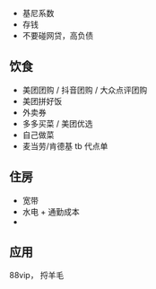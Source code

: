- 基尼系数 
- 存钱
- 不要碰网贷，高负债

## 饮食
- 美团团购 / 抖音团购 / 大众点评团购
- 美团拼好饭
- 外卖券
- 多多买菜 / 美团优选
- 自己做菜
- 麦当劳/肯德基 tb 代点单

## 住房
- 宽带
- 水电 + 通勤成本
- 
## 应用
88vip， 捋羊毛 

